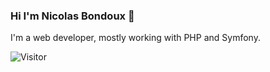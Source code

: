 ### Hi I'm Nicolas Bondoux 👋

<!-- **Nsbx/Nsbx** is a ✨ _special_ ✨ repository because its `README.md` (this file) appears on your GitHub profile. -->

I'm a web developer, mostly working with PHP and Symfony.

![Visitor](https://visitor-badge.laobi.icu/badge?page_id=nsbx.nsbx)
